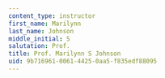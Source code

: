 ```yaml
---
content_type: instructor
first_name: Marilynn
last_name: Johnson
middle_initial: S
salutation: Prof.
title: Prof. Marilynn S Johnson
uid: 9b716961-0061-4425-0aa5-f835edf88095
---
```

